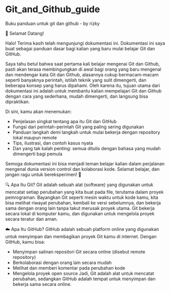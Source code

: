 # Git_and_Github_guide
Buku panduan untuk git dan github - by rizky

👋 Selamat Datang!

Halo! Terima kasih telah mengunjungi dokumentasi ini.
Dokumentasi ini saya buat sebagai panduan dasar bagi kalian yang baru mulai belajar Git dan GitHub.

Saya tahu betul bahwa saat pertama kali belajar mengenai Git dan Github, pasti akan terasa membingungkan di awal bagi orang yang baru mengenal dan mendengar kata Git dan Github, alasannya cukup bermacam-macam seperti banyaknya perintah, istilah teknik yang sulit dimengerti, dan beberapa konsep yang harus dipahami. Oleh karena itu, tujuan utama dari dokumentasi ini adalah untuk membantu kalian mempelajari Git dan Github dengan cara yang sederhana, mudah dimengerti, dan langsung bisa dipraktikan.

Di sini, kamu akan menemukan:
- Penjelasan singkat tentang apa itu Git dan GitHub
- Fungsi dari perintah-perintah Git yang paling sering digunakan
- Panduan langkah demi langkah untuk mulai bekerja dengan repository lokal maupun remote
- Tips, ilustrasi, dan contoh kasus nyata
- Dan yang tak kalah penting: semua ditulis dengan bahasa yang mudah dimengerti bagi pemula

Semoga dokumentasi ini bisa menjadi teman belajar kalian dalam perjalanan mengenal dunia version control dan kolaborasi kode. Selamat belajar, dan jangan ragu untuk bereksperimen! 🚀

🔍 Apa Itu Git?
Git adalah sebuah alat (software) yang digunakan untuk mencatat setiap perubahan yang kita buat pada file, terutama dalam proyek pemrograman.
Bayangkan Git seperti mesin waktu untuk kode kamu, kita bisa melihat riwayat perubahan, kembali ke versi sebelumnya, dan bekerja sama dengan orang lain tanpa takut merusak proyek utama.
Git bekerja secara lokal di komputer kamu, dan digunakan untuk mengelola proyek secara teratur dan aman.

☁️ Apa Itu GitHub?
GitHub adalah sebuah platform online yang digunakan untuk menyimpan dan membagikan proyek Git kamu di internet.
Dengan GitHub, kamu bisa:
- Menyimpan salinan repositori Git secara online (disebut remote repository)
- Berkolaborasi dengan orang lain secara mudah
- Melihat dan memberi komentar pada perubahan kode
- Mengelola proyek open source
Jadi, Git adalah alat untuk mencatat perubahan,
sedangkan GitHub adalah tempat untuk menyimpan dan bekerja sama secara online.

